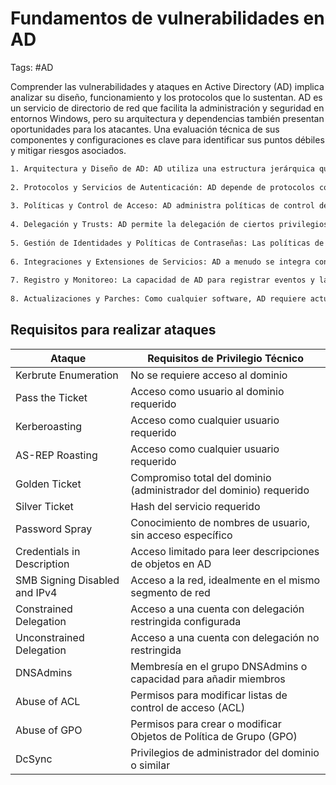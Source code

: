 # Fundamentos de vulnerabilidades en AD

Tags: #AD 

Comprender las vulnerabilidades y ataques en Active Directory (AD) implica analizar su diseño, funcionamiento y los protocolos que lo sustentan. AD es un servicio de directorio de red que facilita la administración y seguridad en entornos Windows, pero su arquitectura y dependencias también presentan oportunidades para los atacantes. Una evaluación técnica de sus componentes y configuraciones es clave para identificar sus puntos débiles y mitigar riesgos asociados.

```bash 
1. Arquitectura y Diseño de AD: AD utiliza una estructura jerárquica que incluye elementos como dominios, árboles y bosques. Esta estructura, aunque eficiente para la gestión, puede presentar puntos de fallo únicos y caminos de propagación para ataques si no se configura o se mantiene adecuadamente.
    
2. Protocolos y Servicios de Autenticación: AD depende de protocolos como Kerberos y NTLM para la autenticación y autorización. Estos protocolos, aunque robustos, tienen características inherentes que pueden ser explotadas si no se gestionan correctamente (como la reutilización de tickets o hashes de autenticación).
    
3. Políticas y Control de Acceso: AD administra políticas de control de acceso y permisos a través de listas de control de acceso (ACL). Una configuración inadecuada de estas políticas puede permitir a los atacantes elevar privilegios o acceder a recursos restringidos.
    
4. Delegación y Trusts: AD permite la delegación de ciertos privilegios y la creación de relaciones de confianza entre diferentes dominios y bosques. Estas características, si se configuran incorrectamente, pueden ser abusadas para escalar privilegios o para movimientos laterales en la red.
    
5. Gestión de Identidades y Políticas de Contraseñas: Las políticas de contraseñas y la gestión de identidades en AD son cruciales para la seguridad. Las contraseñas débiles o las cuentas de usuario mal gestionadas pueden ser vectores de ataque.
    
6. Integraciones y Extensiones de Servicios: AD a menudo se integra con otras aplicaciones y servicios, lo que puede introducir vulnerabilidades adicionales, especialmente si estas integraciones no se manejan con principios de seguridad adecuados.
    
7. Registro y Monitoreo: La capacidad de AD para registrar eventos y la eficacia con la que se monitorean estos registros juegan un papel crucial en la detección de actividades sospechosas. Una supervisión insuficiente puede permitir que las actividades maliciosas pasen desapercibidas.
    
8. Actualizaciones y Parches: Como cualquier software, AD requiere actualizaciones regulares y parches para abordar nuevas vulnerabilidades descubiertas. La falta de un mantenimiento regular puede dejar sistemas expuestos a ataques conocidos.
```

## Requisitos para realizar ataques

| Ataque                        | Requisitos de Privilegio Técnico                                   |
| ----------------------------- | ------------------------------------------------------------------ |
| Kerbrute Enumeration          | No se requiere acceso al dominio                                   |
| Pass the Ticket               | Acceso como usuario al dominio requerido                           |
| Kerberoasting                 | Acceso como cualquier usuario requerido                            |
| AS-REP Roasting               | Acceso como cualquier usuario requerido                            |
| Golden Ticket                 | Compromiso total del dominio (administrador del dominio) requerido |
| Silver Ticket                 | Hash del servicio requerido                                        |
| Password Spray                | Conocimiento de nombres de usuario, sin acceso específico          |
| Credentials in Description    | Acceso limitado para leer descripciones de objetos en AD           |
| SMB Signing Disabled and IPv4 | Acceso a la red, idealmente en el mismo segmento de red            |
| Constrained Delegation        | Acceso a una cuenta con delegación restringida configurada         |
| Unconstrained Delegation      | Acceso a una cuenta con delegación no restringida                  |
| DNSAdmins                     | Membresía en el grupo DNSAdmins o capacidad para añadir miembros   |
| Abuse of ACL                  | Permisos para modificar listas de control de acceso (ACL)          |
| Abuse of GPO                  | Permisos para crear o modificar Objetos de Política de Grupo (GPO) |
| DcSync                        | Privilegios de administrador del dominio o similar                 |
